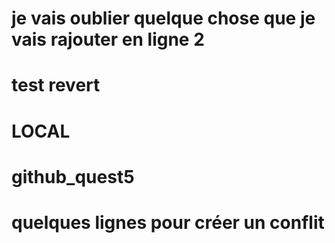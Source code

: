 # je vais oublier quelque chose que je vais rajouter en ligne 2

# test revert

# LOCAL

# github_quest5

# quelques lignes pour créer un conflit
